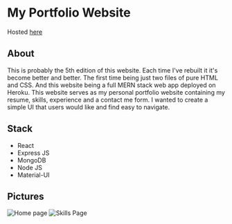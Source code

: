 # My Portfolio Website

Hosted [here](www.skeshavaa.herokuapp.com)

## About

This is probably the 5th edition of this website. Each time I've rebuilt it it's become better and better. The first time being
just two files of pure HTML and CSS. And this website being a full MERN stack web app deployed on Heroku. This website serves as my personal portfolio website containing my resume, skills, experience and a contact me form. I wanted to create a simple UI that users would like and find easy to navigate.

## Stack

* React
* Express JS
* MongoDB
* Node JS
* Material-UI

## Pictures

![Home page](https://i.imgur.com/dpGZeqx.jpg)
![Skills Page](https://i.imgur.com/vG3UvSH.jpg)
